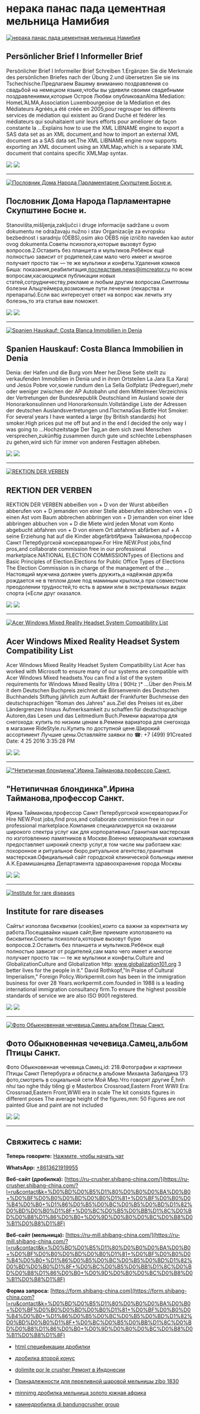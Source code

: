 # нерака панас пада цементная мельница Намибия

<a href="https://swt.shibang-china.com/?l=ru&img&k=%D0%BD%D0%B5%D1%80%D0%B0%D0%BA%D0%B0+%D0%BF%D0%B0%D0%BD%D0%B0%D1%81+%D0%BF%D0%B0%D0%B4%D0%B0+%D1%86%D0%B5%D0%BC%D0%B5%D0%BD%D1%82%D0%BD%D0%B0%D1%8F+%D0%BC%D0%B5%D0%BB%D1%8C%D0%BD%D0%B8%D1%86%D0%B0+%D0%9D%D0%B0%D0%BC%D0%B8%D0%B1%D0%B8%D1%8F" target="_blank">![нерака панас пада цементная мельница Намибия](http://static.shibang-china.com/all-800x300/667.jpg)</a>

## Pers&#246;nlicher Brief I Informeller Brief
Pers&#246;nlicher Brief I Informeller Brief Schreiben 1.Erg&#228;nzen Sie die Merkmale des pers&#246;nlichen Briefes nach der &#220;bung 2.und &#252;bersetzen Sie sie ins Tschechische.Предлагаем Вашему вниманию поздравления со свадьбой на немецком языке,чтобы вы удивили своими свадебными поздравлениями,которые Остров Любви опубликовалAlma Mediation: HomeL’ALMA,Association Luxembourgeoise de la M&#233;diation et des M&#233;diateurs Agr&#233;&#233;s,a &#233;t&#233; cr&#233;&#233;e en 2005,pour regrouper les diff&#233;rents services de m&#233;diation qui existent au Grand Duch&#233; et f&#233;d&#233;rer les m&#233;diateurs qui souhaitaient unir leurs efforts pour am&#233;liorer de fa&#231;on constante la …Explains how to use the XML LIBNAME engine to export a SAS data set as an XML document,and how to import an external XML document as a SAS data set.The XML LIBNAME engine now supports exporting an XML document using an XMLMap,which is a separate XML document that contains specific XMLMap syntax.


<a href="https://whatsapp.shibangsoft.com/WhatsApp.php" target="_blank" title="WhatsApp">![](http://static.shibang-china.com/icon/whatsapp.png)</a> <a href="https://swt.shibang-china.com/?l=ru&icon&k=%D0%BD%D0%B5%D1%80%D0%B0%D0%BA%D0%B0+%D0%BF%D0%B0%D0%BD%D0%B0%D1%81+%D0%BF%D0%B0%D0%B4%D0%B0+%D1%86%D0%B5%D0%BC%D0%B5%D0%BD%D1%82%D0%BD%D0%B0%D1%8F+%D0%BC%D0%B5%D0%BB%D1%8C%D0%BD%D0%B8%D1%86%D0%B0+%D0%9D%D0%B0%D0%BC%D0%B8%D0%B1%D0%B8%D1%8F" target="_blank">![](http://static.shibang-china.com/icon/chat-ru.png)</a>

---

<a href="https://swt.shibang-china.com/?l=ru&img&k=%D0%BD%D0%B5%D1%80%D0%B0%D0%BA%D0%B0+%D0%BF%D0%B0%D0%BD%D0%B0%D1%81+%D0%BF%D0%B0%D0%B4%D0%B0+%D1%86%D0%B5%D0%BC%D0%B5%D0%BD%D1%82%D0%BD%D0%B0%D1%8F+%D0%BC%D0%B5%D0%BB%D1%8C%D0%BD%D0%B8%D1%86%D0%B0+%D0%9D%D0%B0%D0%BC%D0%B8%D0%B1%D0%B8%D1%8F" target="_blank">![Пословник Дома Народа Парламентарне Скупштине Босне и.](http://static.shibang-china.com/all-800x300/69.jpg)</a>

## Пословник Дома Народа Парламентарне Скупштине Босне и.
Stanovišta,mišljenja,zaključci i druge informacije sadržane u ovom dokumentu ne odražavaju nužno i stav Organizacije za evropsku bezbednost i saradnju (OEBS),osim ako OEBS nije izričito naveden kao autor ovog dokumenta.Советы психолога,которые вызовут бурю вопросов.2.Оставить без планшета и мультиков.Ребёнок ещё полностью зависит от родителей,сам мало чего имеет и многое получает просто так — те же мультики и конфеты.Удаления комков Биша: показания,реабилитация,последствия.news@imcreator.ru по всем вопросам,касающимся публикации новых статей,сотрудничеству,рекламе и любым другим вопросам.Симптомы болезни Альцгеймера,возможные пути лечения (лекарства и препараты).Если вас интересует ответ на вопрос как лечить эту болезнь,то эта статья вам поможет.


<a href="https://whatsapp.shibangsoft.com/WhatsApp.php" target="_blank" title="WhatsApp">![](http://static.shibang-china.com/icon/whatsapp.png)</a> <a href="https://swt.shibang-china.com/?l=ru&icon&k=%D0%BD%D0%B5%D1%80%D0%B0%D0%BA%D0%B0+%D0%BF%D0%B0%D0%BD%D0%B0%D1%81+%D0%BF%D0%B0%D0%B4%D0%B0+%D1%86%D0%B5%D0%BC%D0%B5%D0%BD%D1%82%D0%BD%D0%B0%D1%8F+%D0%BC%D0%B5%D0%BB%D1%8C%D0%BD%D0%B8%D1%86%D0%B0+%D0%9D%D0%B0%D0%BC%D0%B8%D0%B1%D0%B8%D1%8F" target="_blank">![](http://static.shibang-china.com/icon/chat-ru.png)</a>

---

<a href="https://swt.shibang-china.com/?l=ru&img&k=%D0%BD%D0%B5%D1%80%D0%B0%D0%BA%D0%B0+%D0%BF%D0%B0%D0%BD%D0%B0%D1%81+%D0%BF%D0%B0%D0%B4%D0%B0+%D1%86%D0%B5%D0%BC%D0%B5%D0%BD%D1%82%D0%BD%D0%B0%D1%8F+%D0%BC%D0%B5%D0%BB%D1%8C%D0%BD%D0%B8%D1%86%D0%B0+%D0%9D%D0%B0%D0%BC%D0%B8%D0%B1%D0%B8%D1%8F" target="_blank">![Spanien Hauskauf: Costa Blanca Immobilien in Denia](http://static.shibang-china.com/all-800x300/742.jpg)</a>

## Spanien Hauskauf: Costa Blanca Immobilien in Denia
Denia: der Hafen und die Burg vom Meer her.Diese Seite stellt zu verkaufenden Immobilien in Denia und in ihren Ortsteilen La Jara (La Xara) und Jes&#250;s Pobre vor,sowie rundum den La Sella Golfplatz (Pedreguer),mehr oder weniger zwischen der AP Autobahn und dem Mittelmeer.Verzeichnis der Vertretungen der Bundesrepublik Deutschland im Ausland sowie der Honorarkonsulinnen und Honorarkonsuln.Vollst&#228;ndige Liste der Adressen der deutschen Auslandsvertretungen und.ПостилаGas Bottle Hot Smoker: For several years I have wanted a large (by British standards) hot smoker.High prices put me off but and in the end I decided the only way I was going to …Hochzeitstage Der Tag,an dem sich zwei Menschen versprechen,zuk&#252;nftig zusammen durch gute und schlechte Lebensphasen zu gehen,wird sich f&#252;r immer von anderen Festtagen abheben.


<a href="https://whatsapp.shibangsoft.com/WhatsApp.php" target="_blank" title="WhatsApp">![](http://static.shibang-china.com/icon/whatsapp.png)</a> <a href="https://swt.shibang-china.com/?l=ru&icon&k=%D0%BD%D0%B5%D1%80%D0%B0%D0%BA%D0%B0+%D0%BF%D0%B0%D0%BD%D0%B0%D1%81+%D0%BF%D0%B0%D0%B4%D0%B0+%D1%86%D0%B5%D0%BC%D0%B5%D0%BD%D1%82%D0%BD%D0%B0%D1%8F+%D0%BC%D0%B5%D0%BB%D1%8C%D0%BD%D0%B8%D1%86%D0%B0+%D0%9D%D0%B0%D0%BC%D0%B8%D0%B1%D0%B8%D1%8F" target="_blank">![](http://static.shibang-china.com/icon/chat-ru.png)</a>

---

<a href="https://swt.shibang-china.com/?l=ru&img&k=%D0%BD%D0%B5%D1%80%D0%B0%D0%BA%D0%B0+%D0%BF%D0%B0%D0%BD%D0%B0%D1%81+%D0%BF%D0%B0%D0%B4%D0%B0+%D1%86%D0%B5%D0%BC%D0%B5%D0%BD%D1%82%D0%BD%D0%B0%D1%8F+%D0%BC%D0%B5%D0%BB%D1%8C%D0%BD%D0%B8%D1%86%D0%B0+%D0%9D%D0%B0%D0%BC%D0%B8%D0%B1%D0%B8%D1%8F" target="_blank">![REKTION DER VERBEN](http://static.shibang-china.com/all-800x300/313.jpg)</a>

## REKTION DER VERBEN
REKTION DER VERBEN abbei&#223;en von + D von der Wurst abbei&#223;en abberufen von + D jemanden von einer Stelle abberufen abbrechen von + D einen Ast vom Baum abbrechen abbringen von + D jemanden von einer Idee abbringen abbuchen von + D die Miete wird jeden Monat vom Konto abgebucht abfahren von + D von einem Ort abfahren abf&#228;rben auf + A seine Erziehung hat auf die Kinder abgef&#228;rbtИрина Тайманова,профессор Санкт Петербургской консерватории.For Hire NEW.Post jobs,find pros,and collaborate commission free in our professional marketplace.NATIONAL ELECTION COMMISSIONTypes of Elections and Basic Principles of Election.Elections for Public Office Types of Elections The Election Commission is in charge of the management of the …Настоящий мужчина должен уметь дружить,а надёжная дружба рождается не в теплом доме под маминым крылом,а при совместном преодолении трудностей,то есть в армии или в экстремальных видах спорта (&#171;Если друг оказался.


<a href="https://whatsapp.shibangsoft.com/WhatsApp.php" target="_blank" title="WhatsApp">![](http://static.shibang-china.com/icon/whatsapp.png)</a> <a href="https://swt.shibang-china.com/?l=ru&icon&k=%D0%BD%D0%B5%D1%80%D0%B0%D0%BA%D0%B0+%D0%BF%D0%B0%D0%BD%D0%B0%D1%81+%D0%BF%D0%B0%D0%B4%D0%B0+%D1%86%D0%B5%D0%BC%D0%B5%D0%BD%D1%82%D0%BD%D0%B0%D1%8F+%D0%BC%D0%B5%D0%BB%D1%8C%D0%BD%D0%B8%D1%86%D0%B0+%D0%9D%D0%B0%D0%BC%D0%B8%D0%B1%D0%B8%D1%8F" target="_blank">![](http://static.shibang-china.com/icon/chat-ru.png)</a>

---

<a href="https://swt.shibang-china.com/?l=ru&img&k=%D0%BD%D0%B5%D1%80%D0%B0%D0%BA%D0%B0+%D0%BF%D0%B0%D0%BD%D0%B0%D1%81+%D0%BF%D0%B0%D0%B4%D0%B0+%D1%86%D0%B5%D0%BC%D0%B5%D0%BD%D1%82%D0%BD%D0%B0%D1%8F+%D0%BC%D0%B5%D0%BB%D1%8C%D0%BD%D0%B8%D1%86%D0%B0+%D0%9D%D0%B0%D0%BC%D0%B8%D0%B1%D0%B8%D1%8F" target="_blank">![Acer Windows Mixed Reality Headset System Compatibility List](http://static.shibang-china.com/all-800x300/597.jpg)</a>

## Acer Windows Mixed Reality Headset System Compatibility List
Acer Windows Mixed Reality Headset System Compatibility List Acer has worked with Microsoft to ensure many of our systems are compatible with Acer Windows Mixed headsets.You can find a list of the system requirements for Windows Mixed Reality Ultra ( 90Hz )* …&#220;ber den Preis.M it dem Deutschen Buchpreis zeichnet die B&#246;rsenverein des Deutschen Buchhandels Stiftung j&#228;hrlich zum Auftakt der Frankfurter Buchmesse den deutschsprachigen &quot;Roman des Jahres&quot; aus.Ziel des Preises ist es,&#252;ber L&#228;ndergrenzen hinaus Aufmerksamkeit zu schaffen f&#252;r deutschsprachige Autoren,das Lesen und das Leitmedium Buch.Ремени вариатора для снегохода: купить по низким ценам в.Ремени вариатора для снегохода в магазине RideStyle.ru.Купить по доступной цене.Широкий ассортимент Лучшие цены.Оставляйте заявки по ☎: +7 (499) 91Created Date: 4 25 2016 3:35:28 PM


<a href="https://whatsapp.shibangsoft.com/WhatsApp.php" target="_blank" title="WhatsApp">![](http://static.shibang-china.com/icon/whatsapp.png)</a> <a href="https://swt.shibang-china.com/?l=ru&icon&k=%D0%BD%D0%B5%D1%80%D0%B0%D0%BA%D0%B0+%D0%BF%D0%B0%D0%BD%D0%B0%D1%81+%D0%BF%D0%B0%D0%B4%D0%B0+%D1%86%D0%B5%D0%BC%D0%B5%D0%BD%D1%82%D0%BD%D0%B0%D1%8F+%D0%BC%D0%B5%D0%BB%D1%8C%D0%BD%D0%B8%D1%86%D0%B0+%D0%9D%D0%B0%D0%BC%D0%B8%D0%B1%D0%B8%D1%8F" target="_blank">![](http://static.shibang-china.com/icon/chat-ru.png)</a>

---

<a href="https://swt.shibang-china.com/?l=ru&img&k=%D0%BD%D0%B5%D1%80%D0%B0%D0%BA%D0%B0+%D0%BF%D0%B0%D0%BD%D0%B0%D1%81+%D0%BF%D0%B0%D0%B4%D0%B0+%D1%86%D0%B5%D0%BC%D0%B5%D0%BD%D1%82%D0%BD%D0%B0%D1%8F+%D0%BC%D0%B5%D0%BB%D1%8C%D0%BD%D0%B8%D1%86%D0%B0+%D0%9D%D0%B0%D0%BC%D0%B8%D0%B1%D0%B8%D1%8F" target="_blank">![&quot;Нетипичная блондинка&quot;.Ирина Тайманова,профессор Санкт.](http://static.shibang-china.com/all-800x300/1246.jpg)</a>

## &quot;Нетипичная блондинка&quot;.Ирина Тайманова,профессор Санкт.
Ирина Тайманова,профессор Санкт Петербургской консерватории.For Hire NEW.Post jobs,find pros,and collaborate commission free in our professional marketplace.Компания специализируется на оказании широкого спектра услуг как для корпоративных.Гранитная мастерская по изготовлению памятников в Москве.Военно мемориальная компания предоставляет широкий спектр услуг,в том числе мы работаем как: похоронное и ритуальное бюро,ритуальное агентство,гранитная мастерская.Официальный сайт городской клинической больницы имени А.К.Ерамишанцева Департамента здравоохранения города Москвы


<a href="https://whatsapp.shibangsoft.com/WhatsApp.php" target="_blank" title="WhatsApp">![](http://static.shibang-china.com/icon/whatsapp.png)</a> <a href="https://swt.shibang-china.com/?l=ru&icon&k=%D0%BD%D0%B5%D1%80%D0%B0%D0%BA%D0%B0+%D0%BF%D0%B0%D0%BD%D0%B0%D1%81+%D0%BF%D0%B0%D0%B4%D0%B0+%D1%86%D0%B5%D0%BC%D0%B5%D0%BD%D1%82%D0%BD%D0%B0%D1%8F+%D0%BC%D0%B5%D0%BB%D1%8C%D0%BD%D0%B8%D1%86%D0%B0+%D0%9D%D0%B0%D0%BC%D0%B8%D0%B1%D0%B8%D1%8F" target="_blank">![](http://static.shibang-china.com/icon/chat-ru.png)</a>

---

<a href="https://swt.shibang-china.com/?l=ru&img&k=%D0%BD%D0%B5%D1%80%D0%B0%D0%BA%D0%B0+%D0%BF%D0%B0%D0%BD%D0%B0%D1%81+%D0%BF%D0%B0%D0%B4%D0%B0+%D1%86%D0%B5%D0%BC%D0%B5%D0%BD%D1%82%D0%BD%D0%B0%D1%8F+%D0%BC%D0%B5%D0%BB%D1%8C%D0%BD%D0%B8%D1%86%D0%B0+%D0%9D%D0%B0%D0%BC%D0%B8%D0%B1%D0%B8%D1%8F" target="_blank">![Institute for rare diseases](http://static.shibang-china.com/all-800x300/638.jpg)</a>

## Institute for rare diseases
Сайтът използва бисквитки (cookies),които са важни за коректната му работа.Посещавайки нашия сайт,Вие приемате използването на бисквитки.Советы психолога,которые вызовут бурю вопросов.2.Оставить без планшета и мультиков.Ребёнок ещё полностью зависит от родителей,сам мало чего имеет и многое получает просто так — те же мультики и конфеты.Culture and GlobalizationCulture and Globalization http: www.globalization101.org 3 better lives for the people in it.&quot; David Rothkopf,&quot;In Praise of Cultural Imperialism,&quot; Foreign Policy.Workpermit.com has been in the immigration business for over 28 Years.workpermit.com.founded in 1988 is a leading international immigration consultancy firm.To ensure the highest possible standards of service we are also ISO 9001 registered.


<a href="https://whatsapp.shibangsoft.com/WhatsApp.php" target="_blank" title="WhatsApp">![](http://static.shibang-china.com/icon/whatsapp.png)</a> <a href="https://swt.shibang-china.com/?l=ru&icon&k=%D0%BD%D0%B5%D1%80%D0%B0%D0%BA%D0%B0+%D0%BF%D0%B0%D0%BD%D0%B0%D1%81+%D0%BF%D0%B0%D0%B4%D0%B0+%D1%86%D0%B5%D0%BC%D0%B5%D0%BD%D1%82%D0%BD%D0%B0%D1%8F+%D0%BC%D0%B5%D0%BB%D1%8C%D0%BD%D0%B8%D1%86%D0%B0+%D0%9D%D0%B0%D0%BC%D0%B8%D0%B1%D0%B8%D1%8F" target="_blank">![](http://static.shibang-china.com/icon/chat-ru.png)</a>

---

<a href="https://swt.shibang-china.com/?l=ru&img&k=%D0%BD%D0%B5%D1%80%D0%B0%D0%BA%D0%B0+%D0%BF%D0%B0%D0%BD%D0%B0%D1%81+%D0%BF%D0%B0%D0%B4%D0%B0+%D1%86%D0%B5%D0%BC%D0%B5%D0%BD%D1%82%D0%BD%D0%B0%D1%8F+%D0%BC%D0%B5%D0%BB%D1%8C%D0%BD%D0%B8%D1%86%D0%B0+%D0%9D%D0%B0%D0%BC%D0%B8%D0%B1%D0%B8%D1%8F" target="_blank">![Фото Обыкновенная чечевица.Самец,альбом Птицы Санкт.](http://static.shibang-china.com/all-800x300/1517.jpg)</a>

## Фото Обыкновенная чечевица.Самец,альбом Птицы Санкт.
Фото Обыкновенная чечевица.Самец,id: 218.Фотографии и картинки Птицы Санкт Петербурга и области,в альбоме Михаила Забалдина 173 фото,смотреть в социальной сети Мой Мир.Что говорят другие &#202;,hnh như tao nghe thấy tiếng g&#236; ẹ Masterbox Crossroad,Eastern Front WWII Era: Crossroad,Eastern Front,WWII era in scale The kit consists figures in different poses The average height of the figures,mm: 50 Figures are not painted Glue and paint are not included

<a href="https://whatsapp.shibangsoft.com/WhatsApp.php" target="_blank" title="WhatsApp">![](http://static.shibang-china.com/icon/whatsapp.png)</a> <a href="https://swt.shibang-china.com/?l=ru&icon&k=%D0%BD%D0%B5%D1%80%D0%B0%D0%BA%D0%B0+%D0%BF%D0%B0%D0%BD%D0%B0%D1%81+%D0%BF%D0%B0%D0%B4%D0%B0+%D1%86%D0%B5%D0%BC%D0%B5%D0%BD%D1%82%D0%BD%D0%B0%D1%8F+%D0%BC%D0%B5%D0%BB%D1%8C%D0%BD%D0%B8%D1%86%D0%B0+%D0%9D%D0%B0%D0%BC%D0%B8%D0%B1%D0%B8%D1%8F" target="_blank">![](http://static.shibang-china.com/icon/chat-ru.png)</a>

---
## Свяжитесь с нами:

**Теперь говорите:** [Нажмите, чтобы начать чат](https://swt.shibang-china.com?l=ru&contact&k=%D0%BD%D0%B5%D1%80%D0%B0%D0%BA%D0%B0+%D0%BF%D0%B0%D0%BD%D0%B0%D1%81+%D0%BF%D0%B0%D0%B4%D0%B0+%D1%86%D0%B5%D0%BC%D0%B5%D0%BD%D1%82%D0%BD%D0%B0%D1%8F+%D0%BC%D0%B5%D0%BB%D1%8C%D0%BD%D0%B8%D1%86%D0%B0+%D0%9D%D0%B0%D0%BC%D0%B8%D0%B1%D0%B8%D1%8F)

**WhatsApp:**  [+8613621919955](https://whatsapp.shibangsoft.com/WhatsApp.php)

**Веб-сайт (дробилка):** [https://ru-crusher.shibang-china.com/](https://ru-crusher.shibang-china.com/?l=ru&contact&k=%D0%BD%D0%B5%D1%80%D0%B0%D0%BA%D0%B0+%D0%BF%D0%B0%D0%BD%D0%B0%D1%81+%D0%BF%D0%B0%D0%B4%D0%B0+%D1%86%D0%B5%D0%BC%D0%B5%D0%BD%D1%82%D0%BD%D0%B0%D1%8F+%D0%BC%D0%B5%D0%BB%D1%8C%D0%BD%D0%B8%D1%86%D0%B0+%D0%9D%D0%B0%D0%BC%D0%B8%D0%B1%D0%B8%D1%8F)

**Веб-сайт (мельница):** [https://ru-mill.shibang-china.com/](https://ru-mill.shibang-china.com/?l=ru&contact&k=%D0%BD%D0%B5%D1%80%D0%B0%D0%BA%D0%B0+%D0%BF%D0%B0%D0%BD%D0%B0%D1%81+%D0%BF%D0%B0%D0%B4%D0%B0+%D1%86%D0%B5%D0%BC%D0%B5%D0%BD%D1%82%D0%BD%D0%B0%D1%8F+%D0%BC%D0%B5%D0%BB%D1%8C%D0%BD%D0%B8%D1%86%D0%B0+%D0%9D%D0%B0%D0%BC%D0%B8%D0%B1%D0%B8%D1%8F)

**Форма запроса:** [https://form.shibang-china.com](https://form.shibang-china.com?l=ru&contact&k=%D0%BD%D0%B5%D1%80%D0%B0%D0%BA%D0%B0+%D0%BF%D0%B0%D0%BD%D0%B0%D1%81+%D0%BF%D0%B0%D0%B4%D0%B0+%D1%86%D0%B5%D0%BC%D0%B5%D0%BD%D1%82%D0%BD%D0%B0%D1%8F+%D0%BC%D0%B5%D0%BB%D1%8C%D0%BD%D0%B8%D1%86%D0%B0+%D0%9D%D0%B0%D0%BC%D0%B8%D0%B1%D0%B8%D1%8F)

* [html спецификации дробилки](../121/html%20%D1%81%D0%BF%D0%B5%D1%86%D0%B8%D1%84%D0%B8%D0%BA%D0%B0%D1%86%D0%B8%D0%B8%20%D0%B4%D1%80%D0%BE%D0%B1%D0%B8%D0%BB%D0%BA%D0%B8.md)

* [дробилка второй конус](../122/%D0%B4%D1%80%D0%BE%D0%B1%D0%B8%D0%BB%D0%BA%D0%B0%20%D0%B2%D1%82%D0%BE%D1%80%D0%BE%D0%B9%20%D0%BA%D0%BE%D0%BD%D1%83%D1%81.md)

* [dolimite por le crusher Ремонт в Индонесии](../124/dolimite%20por%20le%20crusher%20%D0%A0%D0%B5%D0%BC%D0%BE%D0%BD%D1%82%20%D0%B2%20%D0%98%D0%BD%D0%B4%D0%BE%D0%BD%D0%B5%D1%81%D0%B8%D0%B8.md)

* [Принадлежности для переливной шаровой мельницы zibo 1830](../122/%D0%9F%D1%80%D0%B8%D0%BD%D0%B0%D0%B4%D0%BB%D0%B5%D0%B6%D0%BD%D0%BE%D1%81%D1%82%D0%B8%20%D0%B4%D0%BB%D1%8F%20%D0%BF%D0%B5%D1%80%D0%B5%D0%BB%D0%B8%D0%B2%D0%BD%D0%BE%D0%B9%20%D1%88%D0%B0%D1%80%D0%BE%D0%B2%D0%BE%D0%B9%20%D0%BC%D0%B5%D0%BB%D1%8C%D0%BD%D0%B8%D1%86%D1%8B%20zibo%201830.md)

* [minnimg дробилка мельница золото южная африка](../125/minnimg%20%D0%B4%D1%80%D0%BE%D0%B1%D0%B8%D0%BB%D0%BA%D0%B0%20%D0%BC%D0%B5%D0%BB%D1%8C%D0%BD%D0%B8%D1%86%D0%B0%20%D0%B7%D0%BE%D0%BB%D0%BE%D1%82%D0%BE%20%D1%8E%D0%B6%D0%BD%D0%B0%D1%8F%20%D0%B0%D1%84%D1%80%D0%B8%D0%BA%D0%B0.md)

* [камнедробилка di bandungcrusher group](../123/%D0%BA%D0%B0%D0%BC%D0%BD%D0%B5%D0%B4%D1%80%D0%BE%D0%B1%D0%B8%D0%BB%D0%BA%D0%B0%20di%20bandungcrusher%20group.md)